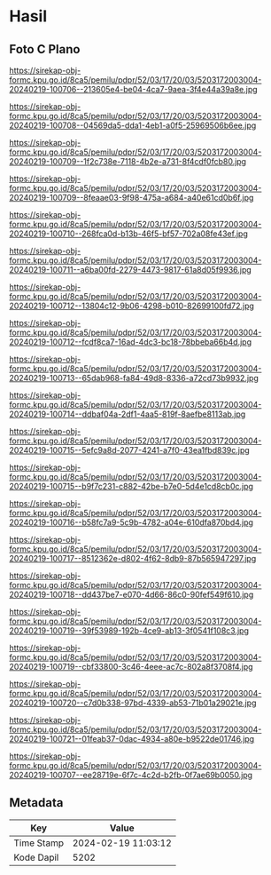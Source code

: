 # Hasil

## Foto C Plano

https://sirekap-obj-formc.kpu.go.id/8ca5/pemilu/pdpr/52/03/17/20/03/5203172003004-20240219-100706--213605e4-be04-4ca7-9aea-3f4e44a39a8e.jpg

https://sirekap-obj-formc.kpu.go.id/8ca5/pemilu/pdpr/52/03/17/20/03/5203172003004-20240219-100708--04569da5-dda1-4eb1-a0f5-25969506b6ee.jpg

https://sirekap-obj-formc.kpu.go.id/8ca5/pemilu/pdpr/52/03/17/20/03/5203172003004-20240219-100709--1f2c738e-7118-4b2e-a731-8f4cdf0fcb80.jpg

https://sirekap-obj-formc.kpu.go.id/8ca5/pemilu/pdpr/52/03/17/20/03/5203172003004-20240219-100709--8feaae03-9f98-475a-a684-a40e61cd0b6f.jpg

https://sirekap-obj-formc.kpu.go.id/8ca5/pemilu/pdpr/52/03/17/20/03/5203172003004-20240219-100710--268fca0d-b13b-46f5-bf57-702a08fe43ef.jpg

https://sirekap-obj-formc.kpu.go.id/8ca5/pemilu/pdpr/52/03/17/20/03/5203172003004-20240219-100711--a6ba00fd-2279-4473-9817-61a8d05f9936.jpg

https://sirekap-obj-formc.kpu.go.id/8ca5/pemilu/pdpr/52/03/17/20/03/5203172003004-20240219-100712--13804c12-9b06-4298-b010-82699100fd72.jpg

https://sirekap-obj-formc.kpu.go.id/8ca5/pemilu/pdpr/52/03/17/20/03/5203172003004-20240219-100712--fcdf8ca7-16ad-4dc3-bc18-78bbeba66b4d.jpg

https://sirekap-obj-formc.kpu.go.id/8ca5/pemilu/pdpr/52/03/17/20/03/5203172003004-20240219-100713--65dab968-fa84-49d8-8336-a72cd73b9932.jpg

https://sirekap-obj-formc.kpu.go.id/8ca5/pemilu/pdpr/52/03/17/20/03/5203172003004-20240219-100714--ddbaf04a-2df1-4aa5-819f-8aefbe8113ab.jpg

https://sirekap-obj-formc.kpu.go.id/8ca5/pemilu/pdpr/52/03/17/20/03/5203172003004-20240219-100715--5efc9a8d-2077-4241-a7f0-43ea1fbd839c.jpg

https://sirekap-obj-formc.kpu.go.id/8ca5/pemilu/pdpr/52/03/17/20/03/5203172003004-20240219-100715--b9f7c231-c882-42be-b7e0-5d4e1cd8cb0c.jpg

https://sirekap-obj-formc.kpu.go.id/8ca5/pemilu/pdpr/52/03/17/20/03/5203172003004-20240219-100716--b58fc7a9-5c9b-4782-a04e-610dfa870bd4.jpg

https://sirekap-obj-formc.kpu.go.id/8ca5/pemilu/pdpr/52/03/17/20/03/5203172003004-20240219-100717--8512362e-d802-4f62-8db9-87b565947297.jpg

https://sirekap-obj-formc.kpu.go.id/8ca5/pemilu/pdpr/52/03/17/20/03/5203172003004-20240219-100718--dd437be7-e070-4d66-86c0-90fef549f610.jpg

https://sirekap-obj-formc.kpu.go.id/8ca5/pemilu/pdpr/52/03/17/20/03/5203172003004-20240219-100719--39f53989-192b-4ce9-ab13-3f0541f108c3.jpg

https://sirekap-obj-formc.kpu.go.id/8ca5/pemilu/pdpr/52/03/17/20/03/5203172003004-20240219-100719--cbf33800-3c46-4eee-ac7c-802a8f3708f4.jpg

https://sirekap-obj-formc.kpu.go.id/8ca5/pemilu/pdpr/52/03/17/20/03/5203172003004-20240219-100720--c7d0b338-97bd-4339-ab53-71b01a29021e.jpg

https://sirekap-obj-formc.kpu.go.id/8ca5/pemilu/pdpr/52/03/17/20/03/5203172003004-20240219-100721--01feab37-0dac-4934-a80e-b9522de01746.jpg

https://sirekap-obj-formc.kpu.go.id/8ca5/pemilu/pdpr/52/03/17/20/03/5203172003004-20240219-100707--ee28719e-6f7c-4c2d-b2fb-0f7ae69b0050.jpg


## Metadata

| Key        | Value               |
| ---------- | ------------------- |
| Time Stamp | 2024-02-19 11:03:12 |
| Kode Dapil | 5202                |




